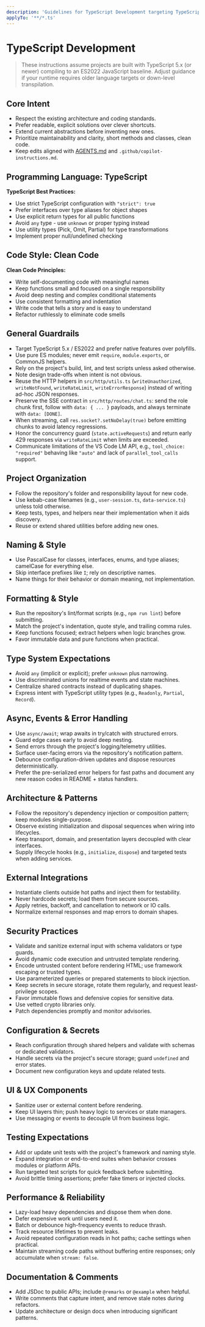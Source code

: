 ```yaml
---
description: 'Guidelines for TypeScript Development targeting TypeScript 5.x and ES2022 output'
applyTo: '**/*.ts'
---
```


# TypeScript Development

> These instructions assume projects are built with TypeScript 5.x (or newer) compiling to an ES2022 JavaScript baseline. Adjust guidance if your runtime requires older language targets or down-level transpilation.

## Core Intent

- Respect the existing architecture and coding standards.
- Prefer readable, explicit solutions over clever shortcuts.
- Extend current abstractions before inventing new ones.
- Prioritize maintainability and clarity, short methods and classes, clean code.
- Keep edits aligned with [AGENTS.md](../../AGENTS.md) and `.github/copilot-instructions.md`.

## Programming Language: TypeScript

**TypeScript Best Practices:**
- Use strict TypeScript configuration with `"strict": true`
- Prefer interfaces over type aliases for object shapes
- Use explicit return types for all public functions
- Avoid `any` type - use `unknown` or proper typing instead
- Use utility types (Pick, Omit, Partial) for type transformations
- Implement proper null/undefined checking

## Code Style: Clean Code

**Clean Code Principles:**
- Write self-documenting code with meaningful names
- Keep functions small and focused on a single responsibility
- Avoid deep nesting and complex conditional statements
- Use consistent formatting and indentation
- Write code that tells a story and is easy to understand
- Refactor ruthlessly to eliminate code smells

## General Guardrails

- Target TypeScript 5.x / ES2022 and prefer native features over polyfills.
- Use pure ES modules; never emit `require`, `module.exports`, or CommonJS helpers.
- Rely on the project's build, lint, and test scripts unless asked otherwise.
- Note design trade-offs when intent is not obvious.
- Reuse the HTTP helpers in `src/http/utils.ts` (`writeUnauthorized`, `writeNotFound`, `writeRateLimit`, `writeErrorResponse`) instead of writing ad-hoc JSON responses.
- Preserve the SSE contract in `src/http/routes/chat.ts`: send the role chunk first, follow with `data: { ... }` payloads, and always terminate with `data: [DONE]`.
- When streaming, call `res.socket?.setNoDelay(true)` before emitting chunks to avoid latency regressions.
- Honor the concurrency guard (`state.activeRequests`) and return early 429 responses via `writeRateLimit` when limits are exceeded.
- Communicate limitations of the VS Code LM API, e.g., `tool_choice: "required"` behaving like `"auto"` and lack of `parallel_tool_calls` support.

## Project Organization

- Follow the repository's folder and responsibility layout for new code.
- Use kebab-case filenames (e.g., `user-session.ts`, `data-service.ts`) unless told otherwise.
- Keep tests, types, and helpers near their implementation when it aids discovery.
- Reuse or extend shared utilities before adding new ones.

## Naming & Style

- Use PascalCase for classes, interfaces, enums, and type aliases; camelCase for everything else.
- Skip interface prefixes like `I`; rely on descriptive names.
- Name things for their behavior or domain meaning, not implementation.

## Formatting & Style

- Run the repository's lint/format scripts (e.g., `npm run lint`) before submitting.
- Match the project's indentation, quote style, and trailing comma rules.
- Keep functions focused; extract helpers when logic branches grow.
- Favor immutable data and pure functions when practical.

## Type System Expectations

- Avoid `any` (implicit or explicit); prefer `unknown` plus narrowing.
- Use discriminated unions for realtime events and state machines.
- Centralize shared contracts instead of duplicating shapes.
- Express intent with TypeScript utility types (e.g., `Readonly`, `Partial`, `Record`).

## Async, Events & Error Handling

- Use `async/await`; wrap awaits in try/catch with structured errors.
- Guard edge cases early to avoid deep nesting.
- Send errors through the project's logging/telemetry utilities.
- Surface user-facing errors via the repository's notification pattern.
- Debounce configuration-driven updates and dispose resources deterministically.
- Prefer the pre-serialized error helpers for fast paths and document any new reason codes in README + status handlers.

## Architecture & Patterns

- Follow the repository's dependency injection or composition pattern; keep modules single-purpose.
- Observe existing initialization and disposal sequences when wiring into lifecycles.
- Keep transport, domain, and presentation layers decoupled with clear interfaces.
- Supply lifecycle hooks (e.g., `initialize`, `dispose`) and targeted tests when adding services.

## External Integrations

- Instantiate clients outside hot paths and inject them for testability.
- Never hardcode secrets; load them from secure sources.
- Apply retries, backoff, and cancellation to network or IO calls.
- Normalize external responses and map errors to domain shapes.

## Security Practices

- Validate and sanitize external input with schema validators or type guards.
- Avoid dynamic code execution and untrusted template rendering.
- Encode untrusted content before rendering HTML; use framework escaping or trusted types.
- Use parameterized queries or prepared statements to block injection.
- Keep secrets in secure storage, rotate them regularly, and request least-privilege scopes.
- Favor immutable flows and defensive copies for sensitive data.
- Use vetted crypto libraries only.
- Patch dependencies promptly and monitor advisories.

## Configuration & Secrets

- Reach configuration through shared helpers and validate with schemas or dedicated validators.
- Handle secrets via the project's secure storage; guard `undefined` and error states.
- Document new configuration keys and update related tests.

## UI & UX Components

- Sanitize user or external content before rendering.
- Keep UI layers thin; push heavy logic to services or state managers.
- Use messaging or events to decouple UI from business logic.

## Testing Expectations

- Add or update unit tests with the project's framework and naming style.
- Expand integration or end-to-end suites when behavior crosses modules or platform APIs.
- Run targeted test scripts for quick feedback before submitting.
- Avoid brittle timing assertions; prefer fake timers or injected clocks.

## Performance & Reliability

- Lazy-load heavy dependencies and dispose them when done.
- Defer expensive work until users need it.
- Batch or debounce high-frequency events to reduce thrash.
- Track resource lifetimes to prevent leaks.
- Avoid repeated configuration reads in hot paths; cache settings when practical.
- Maintain streaming code paths without buffering entire responses; only accumulate when `stream: false`.

## Documentation & Comments

- Add JSDoc to public APIs; include `@remarks` or `@example` when helpful.
- Write comments that capture intent, and remove stale notes during refactors.
- Update architecture or design docs when introducing significant patterns.